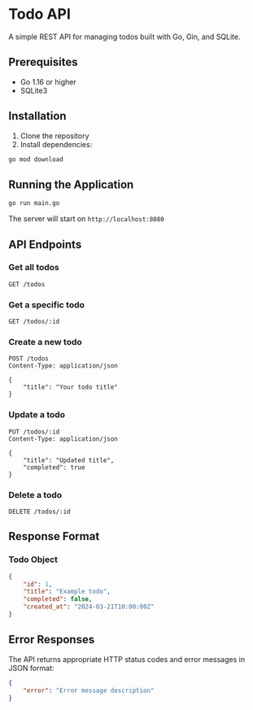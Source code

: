 # Todo API

A simple REST API for managing todos built with Go, Gin, and SQLite.

## Prerequisites

- Go 1.16 or higher
- SQLite3

## Installation

1. Clone the repository
2. Install dependencies:
```bash
go mod download
```

## Running the Application

```bash
go run main.go
```

The server will start on `http://localhost:8080`

## API Endpoints

### Get all todos
```
GET /todos
```

### Get a specific todo
```
GET /todos/:id
```

### Create a new todo
```
POST /todos
Content-Type: application/json

{
    "title": "Your todo title"
}
```

### Update a todo
```
PUT /todos/:id
Content-Type: application/json

{
    "title": "Updated title",
    "completed": true
}
```

### Delete a todo
```
DELETE /todos/:id
```

## Response Format

### Todo Object
```json
{
    "id": 1,
    "title": "Example todo",
    "completed": false,
    "created_at": "2024-03-21T10:00:00Z"
}
```

## Error Responses

The API returns appropriate HTTP status codes and error messages in JSON format:

```json
{
    "error": "Error message description"
}
``` 
